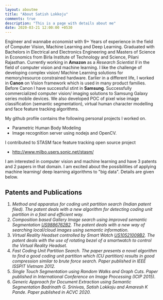```yaml
---
layout: aboutme
title: "About Satish Lokkoju"
comments: true
description: "This is a page with details about me"
date: 2020-03-21 12:00:00 +0530
---
```

Engineer and wannabe _economist_ with 9+ Years of experience in the field of  Computer Vision, Machine Learning and Deep Learning. Graduated with Bachelors in Electrical and Electronics Engineering and Masters of Science in Economics from Birla Institute of Technology and Science, Pilani Rajasthan.
Currently working in **Amazon** as a _Research Scientist II_ in the field of computer vision and machine learning. I like the challenge of developing complex vision/ Machine Learning solutions for memory/resource constrained hardware.
Earlier in a different life, I worked in **Canon** on Vision framework which is used in many product families. Before Canon I have successful stint in **Samsung**. Successfully commercialized computer vision/ imaging solutions to Samsung Galaxy series mobile devices. We also developed POC of pixel wise image classification (semantic segmentation), virtual human character modelling and face feature tracking algorithms.

My github profile contains the following personal projects I worked on.
-	Parametric Human Body Modeling
-	Image recognition server using nodejs and OpenCV.

I contributed to STASM face feature tracking open source project 

-	http://www.milbo.users.sonic.net/stasm/

I am interested in computer vision and machine learning and have 3 patents and 2 papers in that domain. I am excited about the possibilities of applying machine learning/ deep learning algorithms to "big data". Details are given below.

## Patents and Publications

1.	_Method and apparatus for coding unit partition search (Indian patent filed). The patent deals with a new algorithm for detecting coding unit partition in a fast and efficient way._
2.	_Composition based Gallery Image search using improved semantic Segmentation [US9886762B2](https://patents.google.com/patent/US20160027180/en). The patent deals with a new way of searching local/cloud images using semantic information._
3.	_Virtual Reality Headset controlled by Smart Watch [US10521009B2](https://patents.google.com/patent/US10001817B2/en). The patent deals with the use of rotating bezel of a smartwatch to control the Virtual Reality Headset._
4.	_Fast Coding Unit Partition Search. The paper presents a novel algorithm to find a good coding unit partition which (CU partition) results in good compression similar to brute force search. Paper published in IEEE ISSPIT Vietnam 2012._
5.	_Single Touch Segmentation using Random Walks and Graph Cuts. Paper published in International Conference on Image Processing (ICIP 2015)._
6.	_Generic Approach for Document Extraction using Semantic Segmentation Badrinath G. Srinivas, Satish Lokkoju and Amaresh K Pande. Paper published in ACVC 2020._   

